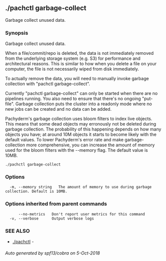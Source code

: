 ## ./pachctl garbage-collect

Garbage collect unused data.

### Synopsis


Garbage collect unused data.

When a file/commit/repo is deleted, the data is not immediately removed from
the underlying storage system (e.g. S3) for performance and architectural
reasons.  This is similar to how when you delete a file on your computer, the
file is not necessarily wiped from disk immediately.

To actually remove the data, you will need to manually invoke garbage
collection with "pachctl garbage-collect".

Currently "pachctl garbage-collect" can only be started when there are no
pipelines running.  You also need to ensure that there's no ongoing "put-file".
Garbage collection puts the cluster into a readonly mode where no new jobs can
be created and no data can be added.

Pachyderm's garbage collection uses bloom filters to index live objects. This
means that some dead objects may erronously not be deleted during garbage
collection. The probability of this happening depends on how many objects you
have; at around 10M objects it starts to become likely with the default values.
To lower Pachyderm's error rate and make garbage-collection more comprehensive,
you can increase the amount of memory used for the bloom filters with the
--memory flag. The default value is 10MB.


```
./pachctl garbage-collect
```

### Options

```
  -m, --memory string   The amount of memory to use during garbage collection. Default is 10MB.
```

### Options inherited from parent commands

```
      --no-metrics   Don't report user metrics for this command
  -v, --verbose      Output verbose logs
```

### SEE ALSO
* [./pachctl](./pachctl.md)	 - 

###### Auto generated by spf13/cobra on 5-Oct-2018

